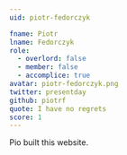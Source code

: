 ```yaml
---
uid: piotr-fedorczyk

fname: Piotr
lname: Fedorczyk
role:
  - overlord: false
  - member: false
  - accomplice: true
avatar: piotr-fedorczyk.png
twitter: presentday
github: piotrf
quote: I have no regrets
score: 1
---
```


Pio built this website.
